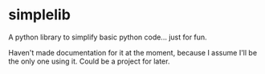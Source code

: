 # simplelib
A python library to simplify basic python code... just for fun.

Haven't made documentation for it at the moment, because I assume I'll be the only one using it. Could be a project for later.
